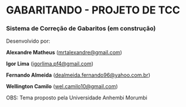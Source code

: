 <H1>GABARITANDO - PROJETO DE TCC</H1>

<H3>Sistema de Correção de Gabaritos (em construção)</H3>



Desenvolvido por:


**Alexandre Matheus** (mrtalexandre@gmail.com)

**Igor Lima** (igorlima.pf4@gmail.com)

**Fernando Almeida** (dealmeida.fernando96@yahoo.com.br)

**Wellington Camilo** (wel.camilo10@gmail.com)



OBS: Tema proposto pela Universidade Anhembi Morumbi

